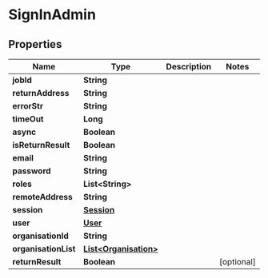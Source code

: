

# SignInAdmin


## Properties

| Name | Type | Description | Notes |
|------------ | ------------- | ------------- | -------------|
|**jobId** | **String** |  |  |
|**returnAddress** | **String** |  |  |
|**errorStr** | **String** |  |  |
|**timeOut** | **Long** |  |  |
|**async** | **Boolean** |  |  |
|**isReturnResult** | **Boolean** |  |  |
|**email** | **String** |  |  |
|**password** | **String** |  |  |
|**roles** | **List&lt;String&gt;** |  |  |
|**remoteAddress** | **String** |  |  |
|**session** | [**Session**](Session.md) |  |  |
|**user** | [**User**](User.md) |  |  |
|**organisationId** | **String** |  |  |
|**organisationList** | [**List&lt;Organisation&gt;**](Organisation.md) |  |  |
|**returnResult** | **Boolean** |  |  [optional] |



